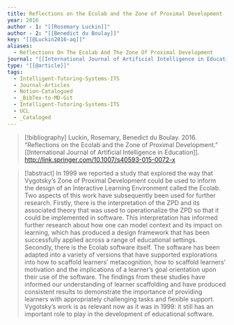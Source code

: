 ```yaml
---
title: Reflections on the Ecolab and the Zone of Proximal Development
year: 2016
author - 1: "[[Rosemary Luckin]]"
author - 2: "[[Benedict du Boulay]]"
key: "[[@Luckin2016-aq]]"
aliases:
  - Reflections On The Ecolab And The Zone Of Proximal Development
journal: "[[International Journal of Artificial Intelligence in Education]]"
type: "[[@article]]"
tags:
  - Intelligent-Tutoring-Systems-ITS
  - Journal-Articles
  - Notion-Catalogued
  - _BibTex-to-MD-Git
  - Intelligent-Tutoring-Systems-ITS
  - UCL
  - _Cataloged
---
```


> [!bibliography]
> Luckin, Rosemary, Benedict du Boulay. 2016. “Reflections on the Ecolab and the Zone of Proximal Development.” [[International Journal of Artificial Intelligence in Education]]. http://link.springer.com/10.1007/s40593-015-0072-x

> [!abstract]
> In 1999 we reported a study that explored the way that Vygotsky’s Zone of Proximal Development could be used to inform the design of an Interactive Learning Environment called the Ecolab. Two aspects of this work have subsequently been used for further research. Firstly, there is the interpretation of the ZPD and its associated theory that was used to operationalize the ZPD so that it could be implemented in software. This interpretation has informed further research about how one can model context and its impact on learning, which has produced a design framework that has been successfully applied across a range of educational settings. Secondly, there is the Ecolab software itself. The software has been adapted into a variety of versions that have supported explorations into how to scaffold learners’ metacognition, how to scaffold learners’ motivation and the implications of a learner’s goal orientation upon their use of the software. The findings from these studies have informed our understanding of learner scaffolding and have produced consistent results to demonstrate the importance of providing learners with appropriately challenging tasks and flexible support. Vygotsky’s work is as relevant now as it was in 1999: it still has an important role to play in the development of educational software.